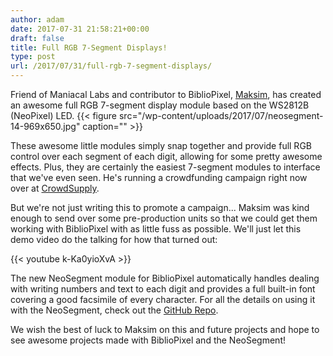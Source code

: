 ```yaml
---
author: adam
date: 2017-07-31 21:58:21+00:00
draft: false
title: Full RGB 7-Segment Displays!
type: post
url: /2017/07/31/full-rgb-7-segment-displays/
---
```


Friend of Maniacal Labs and contributor to BiblioPixel, [Maksim](https://maxoffsky.com/), has created an awesome full RGB 7-segment display module based on the WS2812B (NeoPixel) LED.
{{< figure src="/wp-content/uploads/2017/07/neosegment-14-969x650.jpg" caption="" >}}


These awesome little modules simply snap together and provide full RGB control over each segment of each digit, allowing for some pretty awesome effects. Plus, they are certainly the easiest 7-segment modules to interface that we've even seen. He's running a crowdfunding campaign right now over at [CrowdSupply](https://www.crowdsupply.com/maksmakes/neosegment).

But we're not just writing this to promote a campaign... Maksim was kind enough to send over some pre-production units so that we could get them working with BiblioPixel with as little fuss as possible. We'll just let this demo video do the talking for how that turned out:

{{< youtube k-Ka0yioXvA >}}

The new NeoSegment module for BiblioPixel automatically handles dealing with writing numbers and text to each digit and provides a full built-in font covering a good facsimile of every character. For all the details on using it with the NeoSegment, check out the [GitHub Repo](https://github.com/ManiacalLabs/bibliopixelNeoSegment).

We wish the best of luck to Maksim on this and future projects and hope to see awesome projects made with BiblioPixel and the NeoSegment!

